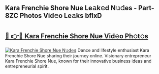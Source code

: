 ## Kara Frenchie Shore Nue Le𝚊k𝚎d N𝚞𝚍es - Part-8ZC Photos Vid𝚎o Le𝚊ks bfIxD

# <h2><a href="http://fb7cdvi.evod.top/?m=Kara+Frenchie+Shore+Nue">🔗 👉🔴 Kara Frenchie Shore Nue Vid𝚎o Ph𝚘t𝚘s</a></h2>

[![Kara Frenchie Shore Nue N𝚞d𝚎s](https://i.imgur.com/8V9OHl7.gif)](http://fb7cdvi.evod.top/?m=Kara+Frenchie+Shore+Nue)
Dance and lifestyle enthusiast Kara Frenchie Shore Nue sharing their journey online. Visionary entrepreneur Kara Frenchie Shore Nue, known for their innovative business ideas and entrepreneurial spirit. 
